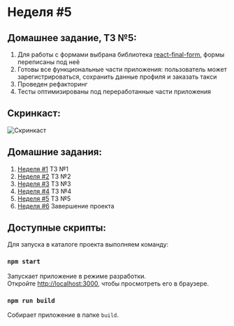 # Неделя #5

## Домашнее задание, ТЗ №5:

1. Для работы с формами выбрана библиотека [react-final-form](https://github.com/final-form/react-final-form), формы переписаны под неё
2. Готовы все функциональные части приложения: пользователь может зарегистрироваться, сохранить данные профиля и заказать такси
3. Проведен рефакторинг
4. Тесты оптимизированы под переработанные части приложения

## Cкринкаст:

![Cкринкаст](./screenshots/homework__05/screencast.gif)

## Домашние задания:

1. [Неделя #1](./docs/Homework__01.md) ТЗ №1
2. [Неделя #2](./docs/Homework__02.md) ТЗ №2
3. [Неделя #3](./docs/Homework__03.md) ТЗ №3
4. [Неделя #4](./docs/Homework__04.md) ТЗ №4
5. [Неделя #5](./docs/Homework__05.md) ТЗ №5
6. [Неделя #6](../README.md) Завершение проекта

## Доступные скрипты:

Для запуска в каталоге проекта выполняем команду:

### `npm start`

Запускает приложение в режиме разработки.<br />
Откройте [http://localhost:3000](http://localhost:3000), чтобы просмотреть его в браузере.

### `npm run build`

Собирает приложение в папке `build`.

